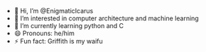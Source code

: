 - 👋 Hi, I’m @EnigmaticIcarus
- 👀 I’m interested in computer architecture and machine learning
- 🌱 I’m currently learning python and C
- 😄 Pronouns: he/him
- ⚡ Fun fact: Griffith is my waifu

<!---
EnigmaticIcarus/EnigmaticIcarus is a ✨ special ✨ repository because its `README.md` (this file) appears on your GitHub profile.
You can click the Preview link to take a look at your changes.
--->
